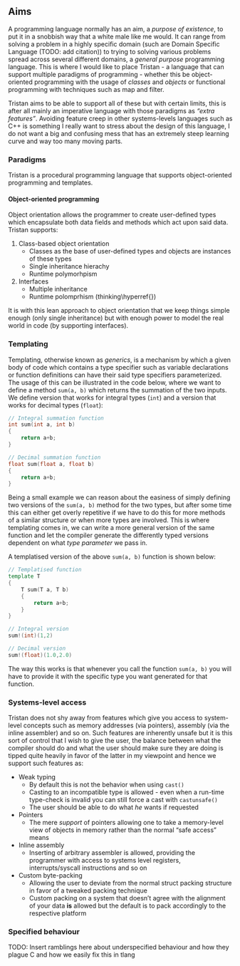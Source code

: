 ## Aims

A programming language normally has an aim, a *purpose of existence*, to
put it in a snobbish way that a white male like me would. It can range
from solving a problem in a highly specific domain (such are Domain
Specific Language (TODO: add citation)) to trying to solving various
problems spread across several different domains, a *general purpose*
programming language. This is where I would like to place Tristan - a
language that can support multiple paradigms of programming - whether
this be object-oriented programming with the usage of *classes* and
*objects* or functional programming with techniques such as map and
filter.

Tristan aims to be able to support all of these but with certain limits,
this is after all mainly an imperative language with those paradigms as
*“extra features”*. Avoiding feature creep in other systems-levels
languages such as C++ is something I really want to stress about the
design of this language, I do not want a big and confusing mess that has
an extremely steep learning curve and way too many moving parts.

### Paradigms

Tristan is a procedural programming language that supports
object-oriented programming and templates.

#### Object-oriented programming

Object orientation allows the programmer to create user-defined types
which encapsulate both data fields and methods which act upon said data.
Tristan supports:

1.  Class-based object orientation
    -   Classes as the base of user-defined types and objects are
        instances of these types
    -   Single inheritance hierachy
    -   Runtime polymorhpism
2.  Interfaces
    -   Multiple inheritance
    -   Runtime polomprhism (thinking\\hyperref{})

It is with this lean approach to object orientation that we keep things
simple enough (only single inheritance) but with enough power to model
the real world in code (by supporting interfaces).

### Templating

Templating, otherwise known as *generics*, is a mechanism by which a
given body of code which contains a type specifier such as variable
declarations or function definitions can have their said type specifiers
parameterized. The usage of this can be illustrated in the code below,
where we want to define a method `sum(a, b)` which returns the summation
of the two inputs. We define version that works for integral types
(`int`) and a version that works for decimal types (`float`):

``` d
// Integral summation function
int sum(int a, int b)
{
    return a+b;
}

// Decimal summation function
float sum(float a, float b)
{
    return a+b;
}
```

Being a small example we can reason about the easiness of simply
defining two versions of the `sum(a, b)` method for the two types, but
after some time this can either get overly repetitive if we have to do
this for more methods of a similar structure or when more types are
involved. This is where templating comes in, we can write a more general
version of the same function and let the compiler generate the
differently typed versions dependent on what *type parameter* we pass
in.

A templatised version of the above `sum(a, b)` function is shown below:

``` d
// Templatised function
template T
{
    T sum(T a, T b)
    {
        return a+b;
    }
}

// Integral version
sum!(int)(1,2)

// Decimal version
sum!(float)(1.0,2.0)
```

The way this works is that whenever you call the function `sum(a, b)`
you will have to provide it with the specific type you want generated
for that function.

### Systems-level access

Tristan does not shy away from features which give you access to
system-level concepts such as memory addresses (via pointers), assembly
(via the inline assembler) and so on. Such features are inherently
unsafe but it is this sort of control that I wish to give the user, the
balance between what the compiler should do and what the user should
make sure they are doing is tipped quite heavily in favor of the latter
in my viewpoint and hence we support such features as:

-   Weak typing
    -   By default this is not the behavior when using `cast()`
    -   Casting to an incompatible type is allowed - even when a
        run-time type-check is invalid you can still force a cast with
        `castunsafe()`
    -   The user should be able to do what *he* wants if requested
-   Pointers
    -   The mere *support* of pointers allowing one to take a
        memory-level view of objects in memory rather than the normal
        “safe access” means
-   Inline assembly
    -   Inserting of arbitrary assembler is allowed, providing the
        programmer with access to systems level registers,
        interrupts/syscall instructions and so on
-   Custom byte-packing
    -   Allowing the user to deviate from the normal struct packing
        structure in favor of a tweaked packing technique
    -   Custom packing on a system that doesn’t agree with the alignment
        of your data **is** allowed but the default is to pack
        accordingly to the respective platform

### Specified behaviour

TODO: Insert ramblings here about underspecified behaviour and how they
plague C and how we easily fix this in tlang
